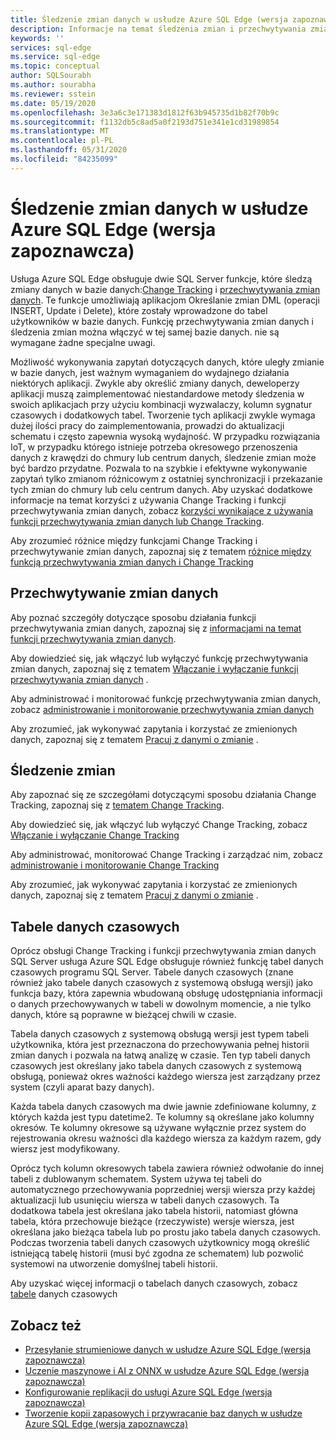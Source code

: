 ```yaml
---
title: Śledzenie zmian danych w usłudze Azure SQL Edge (wersja zapoznawcza)
description: Informacje na temat śledzenia zmian i przechwytywania zmian danych w usłudze Azure SQL Edge (wersja zapoznawcza)
keywords: ''
services: sql-edge
ms.service: sql-edge
ms.topic: conceptual
author: SQLSourabh
ms.author: sourabha
ms.reviewer: sstein
ms.date: 05/19/2020
ms.openlocfilehash: 3e3a6c3e171383d1812f63b945735d1b82f70b9c
ms.sourcegitcommit: f1132db5c8ad5a0f2193d751e341e1cd31989854
ms.translationtype: MT
ms.contentlocale: pl-PL
ms.lasthandoff: 05/31/2020
ms.locfileid: "84235099"
---
```

# <a name="tracking-data-changes-in-azure-sql-edge-preview"></a>Śledzenie zmian danych w usłudze Azure SQL Edge (wersja zapoznawcza)

Usługa Azure SQL Edge obsługuje dwie SQL Server funkcje, które śledzą zmiany danych w bazie danych:[Change Tracking](https://docs.microsoft.com/sql/relational-databases/track-changes/track-data-changes-sql-server#Tracking) i [przechwytywania zmian danych](https://docs.microsoft.com/sql/relational-databases/track-changes/track-data-changes-sql-server#Capture). Te funkcje umożliwiają aplikacjom Określanie zmian DML (operacji INSERT, Update i Delete), które zostały wprowadzone do tabel użytkowników w bazie danych. Funkcję przechwytywania zmian danych i śledzenia zmian można włączyć w tej samej bazie danych. nie są wymagane żadne specjalne uwagi.

Możliwość wykonywania zapytań dotyczących danych, które uległy zmianie w bazie danych, jest ważnym wymaganiem do wydajnego działania niektórych aplikacji. Zwykle aby określić zmiany danych, deweloperzy aplikacji muszą zaimplementować niestandardowe metody śledzenia w swoich aplikacjach przy użyciu kombinacji wyzwalaczy, kolumn sygnatur czasowych i dodatkowych tabel. Tworzenie tych aplikacji zwykle wymaga dużej ilości pracy do zaimplementowania, prowadzi do aktualizacji schematu i często zapewnia wysoką wydajność. W przypadku rozwiązania IoT, w przypadku którego istnieje potrzeba okresowego przenoszenia danych z krawędzi do chmury lub centrum danych, śledzenie zmian może być bardzo przydatne. Pozwala to na szybkie i efektywne wykonywanie zapytań tylko zmianom różnicowym z ostatniej synchronizacji i przekazanie tych zmian do chmury lub celu centrum danych. Aby uzyskać dodatkowe informacje na temat korzyści z używania Change Tracking i funkcji przechwytywania zmian danych, zobacz [korzyści wynikające z używania funkcji przechwytywania zmian danych lub Change Tracking](https://docs.microsoft.com/sql/relational-databases/track-changes/track-data-changes-sql-server#benefits-of-using-change-data-capture-or-change-tracking). 

Aby zrozumieć różnice między funkcjami Change Tracking i przechwytywanie zmian danych, zapoznaj się z tematem [różnice między funkcją przechwytywania zmian danych i Change Tracking](https://docs.microsoft.com/sql/relational-databases/track-changes/track-data-changes-sql-server#feature-differences-between-change-data-capture-and-change-tracking)

## <a name="change-data-capture"></a>Przechwytywanie zmian danych

Aby poznać szczegóły dotyczące sposobu działania funkcji przechwytywania zmian danych, zapoznaj się z [informacjami na temat funkcji przechwytywania zmian danych](https://docs.microsoft.com/sql/relational-databases/track-changes/about-change-data-capture-sql-server).

Aby dowiedzieć się, jak włączyć lub wyłączyć funkcję przechwytywania zmian danych, zapoznaj się z tematem [Włączanie i wyłączanie funkcji przechwytywania zmian danych](https://docs.microsoft.com/sql/relational-databases/track-changes/enable-and-disable-change-data-capture-sql-server) .

Aby administrować i monitorować funkcję przechwytywania zmian danych, zobacz [administrowanie i monitorowanie przechwytywania zmian danych](https://docs.microsoft.com/sql/relational-databases/track-changes/administer-and-monitor-change-data-capture-sql-server)

Aby zrozumieć, jak wykonywać zapytania i korzystać ze zmienionych danych, zapoznaj się z tematem [Pracuj z danymi o zmianie](https://docs.microsoft.com/sql/relational-databases/track-changes/work-with-change-data-sql-server) .

## <a name="change-tracking"></a>Śledzenie zmian

Aby zapoznać się ze szczegółami dotyczącymi sposobu działania Change Tracking, zapoznaj się z [tematem Change Tracking](https://docs.microsoft.com/sql/relational-databases/track-changes/about-change-tracking-sql-server).

Aby dowiedzieć się, jak włączyć lub wyłączyć Change Tracking, zobacz [Włączanie i wyłączanie Change Tracking](https://docs.microsoft.com/sql/relational-databases/track-changes/enable-and-disable-change-tracking-sql-server)

Aby administrować, monitorować Change Tracking i zarządzać nim, zobacz [administrowanie i monitorowanie Change Tracking](https://docs.microsoft.com/sql/relational-databases/track-changes/manage-change-tracking-sql-server)

Aby zrozumieć, jak wykonywać zapytania i korzystać ze zmienionych danych, zapoznaj się z tematem [Pracuj z danymi o zmianie](https://docs.microsoft.com/sql/relational-databases/track-changes/work-with-change-tracking-sql-server) .

## <a name="temporal-tables"></a>Tabele danych czasowych

Oprócz obsługi Change Tracking i funkcji przechwytywania zmian danych SQL Server usługa Azure SQL Edge obsługuje również funkcję tabel danych czasowych programu SQL Server. Tabele danych czasowych (znane również jako tabele danych czasowych z systemową obsługą wersji) jako funkcja bazy, która zapewnia wbudowaną obsługę udostępniania informacji o danych przechowywanych w tabeli w dowolnym momencie, a nie tylko danych, które są poprawne w bieżącej chwili w czasie.

Tabela danych czasowych z systemową obsługą wersji jest typem tabeli użytkownika, która jest przeznaczona do przechowywania pełnej historii zmian danych i pozwala na łatwą analizę w czasie. Ten typ tabeli danych czasowych jest określany jako tabela danych czasowych z systemową obsługą, ponieważ okres ważności każdego wiersza jest zarządzany przez system (czyli aparat bazy danych).

Każda tabela danych czasowych ma dwie jawnie zdefiniowane kolumny, z których każda jest typu datetime2. Te kolumny są określane jako kolumny okresów. Te kolumny okresowe są używane wyłącznie przez system do rejestrowania okresu ważności dla każdego wiersza za każdym razem, gdy wiersz jest modyfikowany.

Oprócz tych kolumn okresowych tabela zawiera również odwołanie do innej tabeli z dublowanym schematem. System używa tej tabeli do automatycznego przechowywania poprzedniej wersji wiersza przy każdej aktualizacji lub usunięciu wiersza w tabeli danych czasowych. Ta dodatkowa tabela jest określana jako tabela historii, natomiast główna tabela, która przechowuje bieżące (rzeczywiste) wersje wiersza, jest określana jako bieżąca tabela lub po prostu jako tabela danych czasowych. Podczas tworzenia tabeli danych czasowych użytkownicy mogą określić istniejącą tabelę historii (musi być zgodna ze schematem) lub pozwolić systemowi na utworzenie domyślnej tabeli historii.

Aby uzyskać więcej informacji o tabelach danych czasowych, zobacz [tabele](https://docs.microsoft.com/sql/relational-databases/tables/temporal-tables) danych czasowych

## <a name="see-also"></a>Zobacz też

- [Przesyłanie strumieniowe danych w usłudze Azure SQL Edge (wersja zapoznawcza)](stream-data.md)
- [Uczenie maszynowe i AI z ONNX w usłudze Azure SQL Edge (wersja zapoznawcza)](onnx-overview.md)
- [Konfigurowanie replikacji do usługi Azure SQL Edge (wersja zapoznawcza)](configure-replication.md)
- [Tworzenie kopii zapasowych i przywracanie baz danych w usłudze Azure SQL Edge (wersja zapoznawcza)](backup-restore.md)



